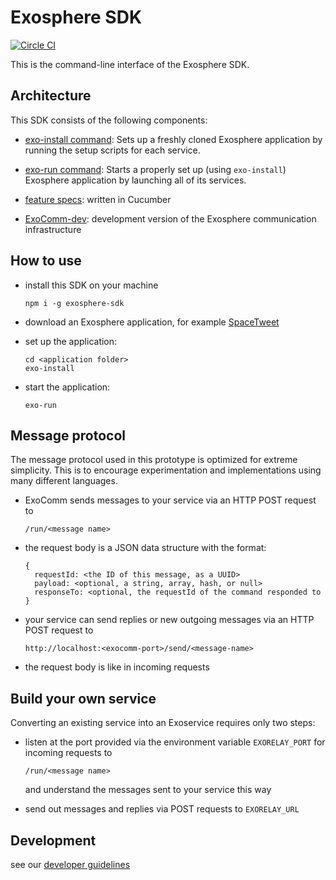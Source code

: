 # Exosphere SDK
[![Circle CI](https://circleci.com/gh/Originate/exosphere-sdk.svg?style=shield&circle-token=fc8148ed828cc81e6ca44920672af8f773106795)](https://circleci.com/gh/Originate/exosphere-sdk)

This is the command-line interface of the Exosphere SDK.


## Architecture

This SDK consists of the following components:

* [exo-install command](commands/install):
  Sets up a freshly cloned Exosphere application
  by running the setup scripts for each service.

* [exo-run command](commands/run):
  Starts a properly set up (using `exo-install`) Exosphere application
  by launching all of its services.

* [feature specs](features): written in Cucumber

* [ExoComm-dev](https://github.com/Originate/exocomm-dev):
  development version of the Exosphere communication infrastructure


## How to use

* install this SDK on your machine

  ```
  npm i -g exosphere-sdk
  ```

* download an Exosphere application, for example
  [SpaceTweet](https://github.com/Originate/exosphere--example-app--space-tweet)

* set up the application:

  ```
  cd <application folder>
  exo-install
  ```

* start the application:

  ```
  exo-run
  ```


## Message protocol

The message protocol used in this prototype
is optimized for extreme simplicity.
This is to encourage experimentation
and implementations using many different languages.

* ExoComm sends messages to your service
  via an HTTP POST request to

  ```url
  /run/<message name>
  ```

* the request body
  is a JSON data structure
  with the format:

  ```
  {
    requestId: <the ID of this message, as a UUID>
    payload: <optional, a string, array, hash, or null>
    responseTo: <optional, the requestId of the command responded to
  }
  ```

* your service
  can send replies or new outgoing messages
  via an HTTP POST request to

  ```url
  http://localhost:<exocomm-port>/send/<message-name>
  ```

* the request body is like in incoming requests


## Build your own service

Converting an existing service into an Exoservice requires only two steps:
* listen at the port provided via the environment variable `EXORELAY_PORT`
  for incoming requests to

  ```
  /run/<message name>
  ```

  and understand the messages sent to your service this way

* send out messages and replies via POST requests to `EXORELAY_URL`


## Development

see our [developer guidelines](CONTRIBUTING.md)
